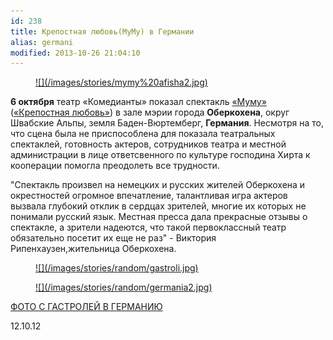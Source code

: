 ```yaml
---
id: 238
title: Крепостная любовь(МуМу) в Германии
alias: germani
modified: 2013-10-26 21:04:10
---
```


<figure><a href="46-mumu.html">
![](/images/stories/mymy%20afisha2.jpg)
</a></figure>

**6 октября** театр «Комедианты» показал спектакль [«Муму»](46-mumu.html) ([«Крепостная любовь»](46-mumu.html)) в зале мэрии города **Оберкохена**, округ Швабские Альпы, земля Баден-Вюртемберг, **Германия**. Несмотря на то, что сцена была не приспособлена для показала театральных спектаклей, готовность актеров, сотрудников театра и местной администрации в лице ответсвенного по культуре господина Хирта к кооперации помогла преодолеть все трудности.

"Спектакль произвел на немецких и русских жителей Оберкохена и окрестностей огромное впечатление, талантливая игра актеров вызвала глубокий отклик в сердцах зрителей, многие их которых не понимали русский язык. Местная пресса дала прекрасные отзывы о спектакле, а зрители надеются, что такой первоклассный театр обязательно посетит их еще не раз" - Виктория Рипенхаузен,жительница Оберкохена.

<figure><a href="240-foto-iz-germanii-mymy.html">
![](/images/stories/random/gastroli.jpg)
</a></figure>

<figure><a href="240-foto-iz-germanii-mymy.html">
![](/images/stories/random/germania2.jpg)
</a></figure>

[ФОТО С ГАСТРОЛЕЙ В ГЕРМАНИЮ](240-foto-iz-germanii-mymy.html)

12.10.12

